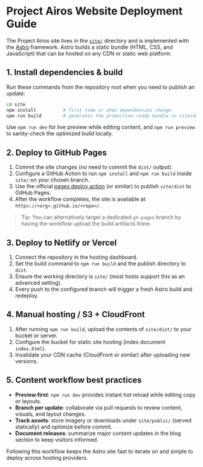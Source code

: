 # Project Airos Website Deployment Guide

The Project Airos site lives in the [`site/`](../site) directory and is implemented with the [Astro](https://astro.build/) framework. Astro builds a static bundle (HTML, CSS, and JavaScript) that can be hosted on any CDN or static web platform.

## 1. Install dependencies & build

Run these commands from the repository root when you need to publish an update:

```bash
cd site
npm install          # first time or when dependencies change
npm run build        # generates the production-ready bundle in site/dist
```

Use `npm run dev` for live preview while editing content, and `npm run preview` to sanity-check the optimized build locally.

## 2. Deploy to GitHub Pages

1. Commit the site changes (no need to commit the `dist/` output).
2. Configure a GitHub Action to run `npm install` and `npm run build` inside `site/` on your chosen branch.
3. Use the official [pages deploy action](https://github.com/actions/deploy-pages) (or similar) to publish `site/dist` to GitHub Pages.
4. After the workflow completes, the site is available at `https://<org>.github.io/<repo>/`.

> Tip: You can alternatively target a dedicated `gh-pages` branch by having the workflow upload the build artifacts there.

## 3. Deploy to Netlify or Vercel

1. Connect the repository in the hosting dashboard.
2. Set the build command to `npm run build` and the publish directory to `dist`.
3. Ensure the working directory is `site/` (most hosts support this as an advanced setting).
4. Every push to the configured branch will trigger a fresh Astro build and redeploy.

## 4. Manual hosting / S3 + CloudFront

1. After running `npm run build`, upload the contents of `site/dist/` to your bucket or server.
2. Configure the bucket for static site hosting (index document `index.html`).
3. Invalidate your CDN cache (CloudFront or similar) after uploading new versions.

## 5. Content workflow best practices

- **Preview first**: `npm run dev` provides instant hot reload while editing copy or layouts.
- **Branch per update**: collaborate via pull requests to review content, visuals, and layout changes.
- **Track assets**: store imagery or downloads under `site/public/` (served statically) and optimize before commit.
- **Document releases**: summarize major content updates in the blog section to keep visitors informed.

Following this workflow keeps the Astro site fast to iterate on and simple to deploy across hosting providers.
